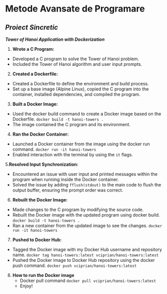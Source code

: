 # Metode Avansate de Programare
## *Proiect Sincretic*

***Tower of Hanoi Application with Dockerization***

1. **Wrote a C Program:**
- Developed a C program to solve the Tower of Hanoi problem.
- Included the Tower of Hanoi algorithm and user input prompts.

2. **Created a Dockerfile:**
- Created a Dockerfile to define the environment and build process.
- Set up a base image (Alpine Linux), copied the C program into the container, installed dependencies, and compiled the program.

3. **Built a Docker Image:**
- Used the docker build command to create a Docker image based on the Dockerfile. ```docker build -t hanoi-towers .```
- The image contained the C program and its environment.

4. **Ran the Docker Container:**
- Launched a Docker container from the image using the docker run command. ```docker run -it hanoi-towers```
- Enabled interaction with the terminal by using the ```it``` flags.

5.**Resolved Input Synchronization:**
- Encountered an issue with user input and printed messages within the program when running inside the Docker container.
- Solved the issue by adding ```fflush(stdout)``` to the main code to flush the output buffer, ensuring the prompt order was correct.

6. **Rebuilt the Docker Image:**
- Made changes to the C program by modifying the source code.
- Rebuilt the Docker image with the updated program using docker build. ```docker build -t hanoi-towers .```
- Ran a new container from the updated image to see the changes. ```docker run -it hanoi-towers```

7. **Pushed to Docker Hub:**
- Tagged the Docker image with my Docker Hub username and repository name. ```docker tag hanoi-towers:latest vciprian/hanoi-towers:latest```
- Pushed the Docker image to Docker Hub repository using the docker push command. ```docker push vciprian/hanoi-towers:latest```

8. **How to run the Docker image**
    - Docker pull command ```docker pull vciprian/hanoi-towers:latest```
    - Enjoy!